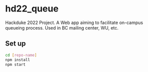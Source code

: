 # hd22_queue

Hackduke 2022 Project. A Web app aiming to facilitate on-campus queueing process. Used in BC mailing center, WU, etc.

## Set up

```sh
cd [repo-name]
npm install
npm start
```
